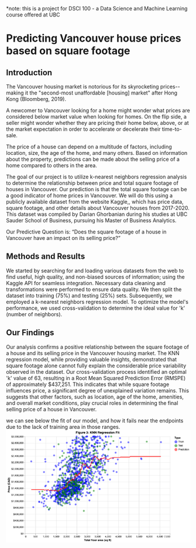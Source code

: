 *note: this is a project for DSCI 100 - a Data Science and Machine Learning course offered at UBC

# Predicting Vancouver house prices based on square footage #

## Introduction ##
The Vancouver housing market is notorious for its skyrocketing prices-- making it the "second-most unaffordable [housing] market" after Hong Kong (Bloomberg, 2019).

A newcomer to Vancouver looking for a home might wonder what prices are considered below market value when looking for homes. On the flip side, a seller might wonder whether they are pricing their home below, above, or at the market expectation in order to accelerate or decelerate their time-to-sale.

The price of a house can depend on a multitude of factors, including location, size, the age of the home, and many others. Based on information about the property, predictions can be made about the selling price of a home compared to others in the area.

The goal of our project is to utilize k-nearest neighbors regression analysis to determine the relationship between price and total square footage of houses in Vancouver. Our prediction is that the total square footage can be a good indicator of home prices in Vancouver. We will do this using a publicly available dataset from the website Kaggle,, which has price data, square footage, and other details about Vancouver houses from 2017-2020. This dataset was compiled by Darian Ghorbanian during his studies at UBC Sauder School of Business, pursuing his Master of Business Analytics.

Our Predictive Question is: “Does the square footage of a house in Vancouver have an impact on its selling price?”

## Methods and Results ##
We started by searching for and loading various datasets from the web to find useful, high quality, and non-biased sources of information; using the Kaggle API for seamless integration. Necessary data cleaning and transformations were performed to ensure data quality. We then split the dataset into training (75%) and testing (25%) sets. Subsequently, we employed a k-nearest neighbors regression model. To optimize the model's performance, we used cross-validation to determine the ideal value for 'k' (number of neighbors).

## Our Findings ##
Our analysis confirms a positive relationship between the square footage of a house and its selling price in the Vancouver housing market. The KNN regression model, while providing valuable insights, demonstrated that square footage alone cannot fully explain the considerable price variability observed in the dataset. Our cross-validation process identified an optimal 'k' value of 63, resulting in a Root Mean Squared Prediction Error (RMSPE) of approximately $437,251.  This indicates that while square footage influences price, a significant degree of unexplained variation remains. This suggests  that other factors, such as location, age of the home, amenities, and overall market conditions, play crucial roles in determining the final selling price of a house in Vancouver.

we can see below the fit of our model, and how it fails near the endpoints due to the lack of training area in those ranges.
![image](/visualization.png)




